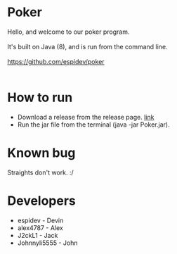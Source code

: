 # Poker
Hello, and welcome to our poker program.
</br></br>
It's built on Java (8), and is run from the command line.
</br></br>
https://github.com/espidev/poker
</br></br>
# How to run
* Download a release from the release page. [link](https://github.com/espidev/poker)
* Run the jar file from the terminal (java -jar Poker.jar).

# Known bug
Straights don't work. :/

# Developers
* espidev - Devin
* alex4787 - Alex 
* J2ckL1 - Jack
* Johnnyli5555 - John